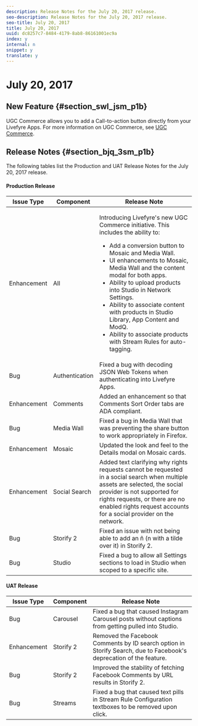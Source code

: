 ```yaml
---
description: Release Notes for the July 20, 2017 release.
seo-description: Release Notes for the July 20, 2017 release.
seo-title: July 20, 2017
title: July 20, 2017
uuid: dc8257c7-8484-4179-8ab8-86161001ec9a
index: y
internal: n
snippet: y
translate: y
---
```


# July 20, 2017


## New Feature {#section_swl_jsm_p1b}

UGC Commerce allows you to add a Call-to-action button directly from your Livefyre Apps. For more information on UGC Commerce, see [UGC Commerce](c_ugc_commerce.md#c_ugc_commerce). 

## Release Notes {#section_bjq_3sm_p1b}

The following tables list the Production and UAT Release Notes for the July 20, 2017 release.

#### Production Release
<table id="table_ng5_vtz_p1b">  
 <thead> 
  <tr> 
   <th class="entry"><b>Issue Type</b></th> 
   <th class="entry"><b>Component</b></th> 
   <th class="entry"><b>Release Note</b></th> 
  </tr> 
 </thead>
 <tbody> 
  <tr> 
   <td>Enhancement</td> 
   <td>All</td> 
   <td> <p>Introducing Livefyre's new UGC Commerce initiative. This includes the ability to:</p> 
    <ul id="ul_lkr_5hd_k1b"> 
     <li>Add a conversion button to Mosaic and Media Wall.</li> 
     <li>UI enhancements to Mosaic, Media Wall and the content modal for both apps.</li> 
     <li>Ability to upload products into Studio in Network Settings.</li> 
     <li>Ability to associate content with products in Studio Library, App Content and ModQ.</li> 
     <li>Ability to associate products with Stream Rules for auto-tagging.</li> 
    </ul> </td> 
  </tr> 
  <tr> 
   <td>Bug</td> 
   <td>Authentication</td> 
   <td>Fixed a bug with decoding JSON Web Tokens when authenticating into Livefyre Apps.</td> 
  </tr> 
  <tr> 
   <td>Enhancement</td> 
   <td>Comments</td> 
   <td>Added an enhancement so that Comments Sort Order tabs are ADA compliant.</td> 
  </tr> 
  <tr> 
   <td>Bug</td> 
   <td>Media Wall</td> 
   <td>Fixed a bug in Media Wall that was preventing the share button to work appropriately in Firefox.</td> 
  </tr> 
  <tr> 
   <td>Enhancement</td> 
   <td>Mosaic</td> 
   <td>Updated the look and feel to the Details modal on Mosaic cards.</td> 
  </tr> 
  <tr> 
   <td>Enhancement</td> 
   <td>Social Search</td> 
   <td>Added text clarifying why rights requests cannot be requested in a social search when multiple assets are selected, the social provider is not supported for rights requests, or there are no enabled rights request accounts for a social provider on the network.</td> 
  </tr> 
  <tr> 
   <td>Bug</td> 
   <td>Storify 2</td> 
   <td>Fixed an issue with not being able to add an ñ (n with a tilde over it) in Storify 2.</td> 
  </tr> 
  <tr> 
   <td>Bug</td> 
   <td>Studio</td> 
   <td>Fixed a bug to allow all Settings sections to load in Studio when scoped to a specific site.</td> 
  </tr> 
 </tbody> 
</table>


#### UAT Release
| **Issue Type** |**Component** |**Release Note** |
|---|---|---|
| Bug |Carousel |Fixed a bug that caused Instagram Carousel posts without captions from getting pulled into Studio. |
| Enhancement |Storify 2 |Removed the Facebook Comments by ID search option in Storify Search, due to Facebook's deprecation of the feature. |
| Bug |Storify 2 |Improved the stability of fetching Facebook Comments by URL results in Storify 2. |
| Bug |Streams |Fixed a bug that caused text pills in Stream Rule Configuration textboxes to be removed upon click. |

